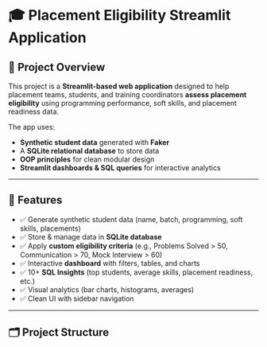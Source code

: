 # 🎓 Placement Eligibility Streamlit Application  

## 📌 Project Overview  
This project is a **Streamlit-based web application** designed to help placement teams, students, and training coordinators **assess placement eligibility** using programming performance, soft skills, and placement readiness data.  

The app uses:  
- **Synthetic student data** generated with **Faker**  
- A **SQLite relational database** to store data  
- **OOP principles** for clean modular design  
- **Streamlit dashboards & SQL queries** for interactive analytics  

---

## 🚀 Features  
- ✅ Generate synthetic student data (name, batch, programming, soft skills, placements)  
- ✅ Store & manage data in **SQLite database**  
- ✅ Apply **custom eligibility criteria** (e.g., Problems Solved > 50, Communication > 70, Mock Interview > 60)  
- ✅ Interactive **dashboard** with filters, tables, and charts  
- ✅ 10+ **SQL Insights** (top students, average skills, placement readiness, etc.)  
- ✅ Visual analytics (bar charts, histograms, averages)  
- ✅ Clean UI with sidebar navigation  

---

## 🗂️ Project Structure  
